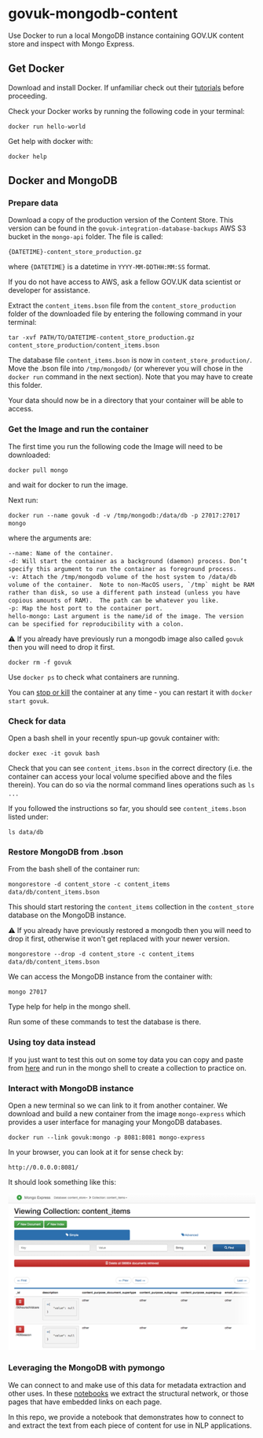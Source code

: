 # govuk-mongodb-content
Use Docker to run a local MongoDB instance containing GOV.UK content store and inspect with Mongo Express.

## Get Docker
Download and install Docker. If unfamiliar check out their [tutorials](https://docs.docker.com/get-started/) before proceeding.  

Check your Docker works by running the following code in your terminal:  

```
docker run hello-world
```

Get help with docker with:  

```
docker help
```

## Docker and MongoDB

### Prepare data

Download a copy of the production version of the Content Store. This version can be found in the `govuk-integration-database-backups` AWS S3 bucket in the `mongo-api` folder. The file is called:

```
{DATETIME}-content_store_production.gz
```

where `{DATETIME}` is a datetime in `YYYY-MM-DDTHH:MM:SS` format.

If you do not have access to AWS, ask a fellow GOV.UK data scientist or developer for assistance. 

Extract the `content_items.bson` file from the `content_store_production` folder of the downloaded file by entering the following command in your terminal:

```shell
tar -xvf PATH/TO/DATETIME-content_store_production.gz content_store_production/content_items.bson
```

The database file `content_items.bson` is now in `content_store_production/`. Move the .bson file into `/tmp/mongodb/` (or wherever you will chose in the `docker run` command in the next section). Note that you may have to create this folder.

Your data should now be in a directory that your container will be able to access.  


### Get the Image and run the container

The first time you run the following code the Image will need to be downloaded:

```
docker pull mongo
```

and wait for docker to run the image.

Next run:

```
docker run --name govuk -d -v /tmp/mongodb:/data/db -p 27017:27017 mongo
```

where the arguments are:  

```
--name: Name of the container.  
-d: Will start the container as a background (daemon) process. Don’t specify this argument to run the container as foreground process.  
-v: Attach the /tmp/mongodb volume of the host system to /data/db volume of the container.  Note to non-MacOS users, `/tmp` might be RAM rather than disk, so use a different path instead (unless you have copious amounts of RAM).  The path can be whatever you like.
-p: Map the host port to the container port.
hello-mongo: Last argument is the name/id of the image. The version can be specified for reproducibility with a colon.    
```

⚠️ If you already have previously run a mongodb image also called `govuk` then you will need to drop it first.

```
docker rm -f govuk
```

Use `docker ps` to check what containers are running.  

You can [stop or kill](https://medium.com/@nagarwal/lifecycle-of-docker-container-d2da9f85959) the container at any time - you can restart it with `docker start govuk`.


### Check for data

Open a bash shell in your recently spun-up govuk container with:

```
docker exec -it govuk bash
```

Check that you can see `content_items.bson` in the correct directory (i.e. the container can access your local volume specified above and the files therein). You can do so via the normal command lines operations such as `ls ...`

If you followed the instructions so far, you should see `content_items.bson` listed under:

```
ls data/db
```

### Restore MongoDB from .bson

From the bash shell of the container run:

```
mongorestore -d content_store -c content_items data/db/content_items.bson
```

This should start restoring the `content_items` collection in the `content_store` database on the MongoDB instance.  

⚠️ If you already have previously restored a mongodb then you will need to drop it first, otherwise it won't get replaced with your newer version.

```
mongorestore --drop -d content_store -c content_items data/db/content_items.bson
```

We can access the MongoDB instance from the container with:

```
mongo 27017
```
Type help for help in the mongo shell.

Run some of these commands to test the database is there.  

### Using toy data instead

If you just want to test this out on some toy data you can copy and paste from [here](https://docs.mongodb.com/manual/reference/bios-example-collection/) and run in the mongo shell to create a collection to practice on.

### Interact with MongoDB instance

Open a new terminal so we can link to it from another container. We download and build a new container from the image `mongo-express` which provides a user interface for managing your MongoDB databases.  

```
docker run --link govuk:mongo -p 8081:8081 mongo-express
```

In your browser, you can look at it for sense check by:

```
http://0.0.0.0:8081/
```

It should look something like this:

![The Mongo Express User interface inspecting the GOV.UK content store](figures/mongo_express.png)

### Leveraging the MongoDB with pymongo
We can connect to and make use of this data for metadata extraction and other uses. In these [notebooks](https://github.com/alphagov/govuk-network-embedding/tree/master/notebooks/db) we extract the structural network, or those pages that have embedded links on each page.  

In this repo, we provide a notebook that demonstrates how to connect to and extract the text from each piece of content for use in NLP applications.
